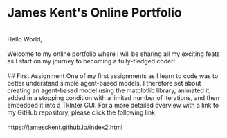 # James Kent's Online Portfolio
<br>
Hello World,
<br>
<br>
Welcome to my online portfolio where I will be sharing all my exciting feats as I start on my journey to becoming a fully-fledged coder!
<br>
<br>
## First Assignment
One of my first assignments as I learn to code was to better understand simple agent-based models. I therefore set about creating an agent-based model using the matplotlib library, animated it, added in a stopping condition with a limited number of iterations, and then embedded it into a TkInter GUI. For a more detailed overview with a link to my GitHub repository, please click the following link:
<br>
<br>
https://jamesckent.github.io/index2.html
